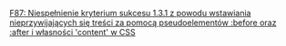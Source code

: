 [F87: Niespełnienie kryterium sukcesu 1.3.1 z powodu wstawiania nieprzywijających się treści za pomocą pseudoelementów :before oraz :after i własności 'content' w CSS](https://www.w3.org/TR/WCAG20-TECHS/F87.html)